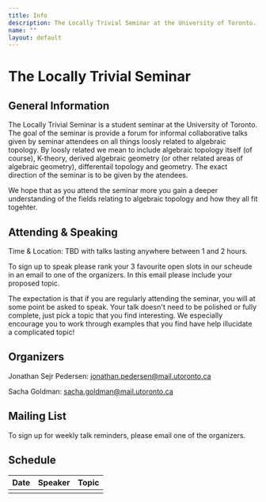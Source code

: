 ```yaml
---
title: Info
description: The Locally Trivial Seminar at the University of Toronto.
name: ""
layout: default
---
```


# The Locally Trivial Seminar #

## General Information ##

The Locally Trivial Seminar is a student seminar at the University of Toronto. The goal of the seminar is provide a forum for informal collaborative talks given by seminar attendees on all things loosly related to algebraic topology. By loosly related we mean to include algebraic topology itself (of course), K-theory, derived algebraic geometry (or other related areas of algebraic geometry), differentail topology and geometry. The exact direction of the seminar is to be given by the atendees.

We hope that as you attend the seminar more you gain a deeper understanding of the fields relating to algebraic topology and how they all fit togehter.

## Attending & Speaking ##

Time & Location: TBD with talks lasting anywhere between 1 and 2 hours.

To sign up to speak please rank your 3 favourite open slots in our scheude in an email to one of the organizers. In this email please include your proposed topic.

The expectation is that if you are regularly attending the seminar, you will at some point be asked to speak. Your talk doesn't need to be polished or fully complete, just pick a topic that you find interesting. We especially encourage you to work through examples that you find have help illucidate a complicated topic!

## Organizers ##

Jonathan Sejr Pedersen: jonathan.pedersen@mail.utoronto.ca

Sacha Goldman: sacha.goldman@mail.utoronto.ca

## Mailing List ##

To sign up for weekly talk reminders, please email one of the organizers.

## Schedule ##

| Date | Speaker | Topic |
| - | - | - |
| | |
